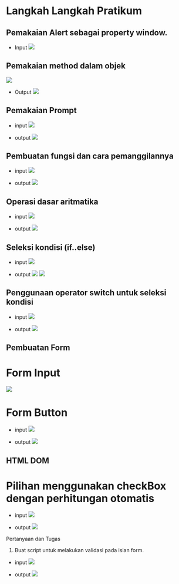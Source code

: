 # Langkah Langkah Pratikum

## Pemakaian Alert sebagai property window.

- Input
![](photo/3.PNG)

## Pemakaian method dalam objek

![](photo/4.PNG)

- Output
![](photo/5.PNG)

## Pemakaian Prompt

- input
![](photo/6.PNG)

- output
![](photo/7.PNG)

## Pembuatan fungsi dan cara pemanggilannya

- input
![](photo/8.PNG)

- output
![](photo/9.PNG)

## Operasi dasar aritmatika

- input
![](photo/10.PNG)

- output
![](photo/11.PNG)

## Seleksi kondisi (if..else)

- input
![](photo/12.PNG)

- output
![](photo/13.PNG)
![](photo/14.PNG)

## Penggunaan operator switch untuk seleksi kondisi

- input
![](photo/15.PNG)

- output
![](photo/16.PNG)

## Pembuatan Form
# Form Input

![](photo/26.PNG)

# Form Button

- input
![](photo/19.PNG)

- output
![](photo/20.PNG)

## HTML DOM
# Pilihan menggunakan checkBox dengan perhitungan otomatis

- input
![](photo/21.PNG)

- output
![](photo/22.PNG)

Pertanyaan dan Tugas
1. Buat script untuk melakukan validasi pada isian form.

- input
![](photo/23.PNG)

- output
![](photo/24.PNG)
